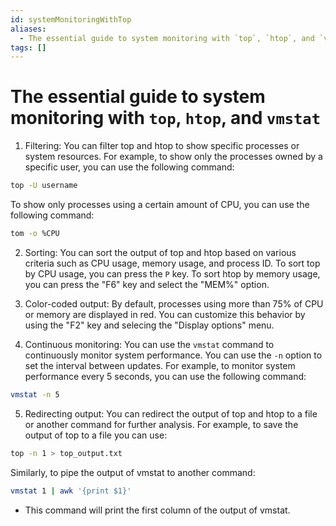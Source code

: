 ```yaml
---
id: systemMonitoringWithTop
aliases:
  - The essential guide to system monitoring with `top`, `htop`, and `vmstat`
tags: []
---
```


# The essential guide to system monitoring with `top`, `htop`, and `vmstat`

1. Filtering: You can filter top and htop to show specific processes or system
   resources. For example, to show only the processes owned by a specific user,
   you can use the following command:

```bash
top -U username
```

To show only processes using a certain amount of CPU, you can use the following
command:

```bash
tom -o %CPU
```

2. Sorting: You can sort the output of top and htop based on various criteria
   such as CPU usage, memory usage, and process ID. To sort top by CPU usage,
   you can press the `P` key. To sort htop by memory usage, you can press the
   "F6" key and select the "MEM%" option.

3. Color-coded output: By default, processes using more than 75% of CPU or
  memory are displayed in red. You can customize this behavior by using the "F2"
  key and selecing the "Display options" menu.

4. Continuous monitoring: You can use the `vmstat` command to continuously
   monitor system performance. You can use the `-n` option to set the interval
   between updates. For example, to monitor system performance every 5 seconds,
   you can use the following command:

```bash
vmstat -n 5
```

5. Redirecting output: You can redirect the output of top and htop to a file or
   another command for further analysis. For example, to save the output of top
   to a file you can use:

```bash
top -n 1 > top_output.txt
```

Similarly, to pipe the output of vmstat to another command:

```bash
vmstat 1 | awk '{print $1}'
```
  - This command will print the first column of the output of vmstat.

